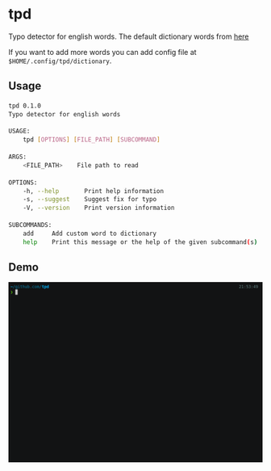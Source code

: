 # tpd
Typo detector for english words. The default dictionary words from [here](https://github.com/first20hours/google-10000-english/blob/master/20k.txt)

If you want to add more words you can add config file at `$HOME/.config/tpd/dictionary`.

## Usage

```bash
tpd 0.1.0
Typo detector for english words

USAGE:
    tpd [OPTIONS] [FILE_PATH] [SUBCOMMAND]

ARGS:
    <FILE_PATH>    File path to read

OPTIONS:
    -h, --help       Print help information
    -s, --suggest    Suggest fix for typo
    -V, --version    Print version information

SUBCOMMANDS:
    add     Add custom word to dictionary
    help    Print this message or the help of the given subcommand(s)
```

## Demo

![demo](demo.gif)
